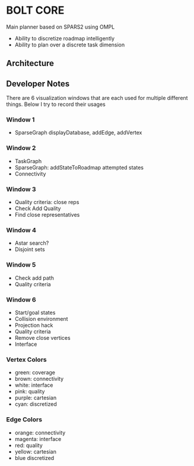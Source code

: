 # BOLT CORE

Main planner based on SPARS2 using OMPL

  - Ability to discretize roadmap intelligently
  - Ability to plan over a discrete task dimension

## Architecture



## Developer Notes

There are 6 visualization windows that are each used for multiple different things. Below I try to record their usages

### Window 1

- SparseGraph displayDatabase, addEdge, addVertex

### Window 2

- TaskGraph
- SparseGraph: addStateToRoadmap attempted states
- Connectivity

### Window 3

- Quality criteria: close reps
- Check Add Quality
- Find close representatives

### Window 4

- Astar search?
- Disjoint sets

### Window 5

- Check add path
- Quality criteria

### Window 6

- Start/goal states
- Collision environment
- Projection hack
- Quality criteria
- Remove close vertices
- Interface

### Vertex Colors

 - green:     coverage
 - brown:     connectivity
 - white:     interface
 - pink:      quality
 - purple:    cartesian
 - cyan:      discretized

### Edge Colors

 - orange:    connectivity
 - magenta:    interface
 - red:       quality
 - yellow:   cartesian
 - blue       discretized
